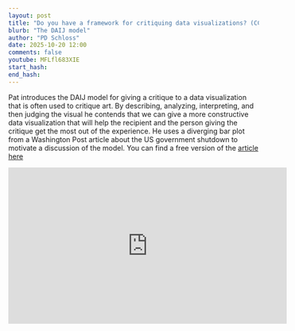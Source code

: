 ```yaml
---
layout: post
title: "Do you have a framework for critiquing data visualizations? (CC374)"
blurb: "The DAIJ model"
author: "PD Schloss"
date: 2025-10-20 12:00
comments: false
youtube: MFLfl683XIE
start_hash: 
end_hash: 
---
```


Pat introduces the DAIJ model for giving a critique to a data visualization that is often used to critique art. By describing, analyzing, interpreting, and then judging the visual he contends that we can give a more constructive data visualization that will help the recipient and the person giving the critique get the most out of the experience. He uses a diverging bar plot from a Washington Post article about the US government shutdown to motivate a discussion of the model. You can find a free version of the [article here](https://archive.is/vSyct)

<iframe style="margin: 0 auto;display:block;" width="560" height="315" src="https://www.youtube.com/embed/{{ page.youtube }}" frameborder="0" allow="accelerometer; autoplay; encrypted-media; gyroscope; picture-in-picture" allowfullscreen></iframe>
